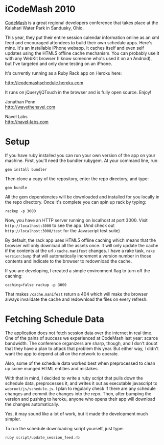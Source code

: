 iCodeMash 2010
==============

[CodeMash](http://codemash.org) is a great regional developers conference that takes place at the Kalahari Water Park in Sandusky, Ohio.

This year, they put their entire session calendar information online as an xml feed and encouraged attendees to build their own schedule apps. Here's mine. It's an installable iPhone webapp. It caches itself and even self updates using the HTML5 offline cache mechanism. You can probably use it with any WebKit browser (I know someone who's used it on an Android), but I've targeted and only done testing on an iPhone.

It's currently running as a Ruby Rack app on Heroku here:

<http://icodemashschedule.heroku.com>

It runs on jQuery/jQTouch in the browser and is fully open source.  Enjoy!

Jonathan Penn  
<http://wavethenavel.com>

Navel Labs  
<http://navel-labs.com>


Setup
=====

If you have ruby installed you can run your own version of the app on your machine. First, you'll need the bundler rubygem. At your command line, run:

    gem install bundler

Then clone a copy of the repository, enter the repo directory, and type:

    gem bundle

All the gem dependencies will be downloaded and installed for you locally in the repo directory. Once it's complete you can spin up rack by typing:

    rackup -p 3000

Now, you have an HTTP server running on localhost at port 3000. Visit `http://localhost:3000` to see the app. (And check out `http://localhost:3000/test` for the Javascript test suite)

By default, the rack app uses HTML5 offline caching which means that the browser will only download all the assets once. It will only update the cache if the contents at the url `/cache.manifest` changes. I have a rake task, `rake version:bump` that will automatically increment a version number in those contents and indicate to the browser to redownload the cache.

If you are developing, I created a simple environment flag to turn off the caching:

    caching=false rackup -p 3000

That makes `/cache.manifest` return a 404 which will make the browser always invalidate the cache and redownload the files on every refresh.


Fetching Schedule Data
======================

The application does not fetch session data over the internet in real time. One of the pains of success we experienced at CodeMash last year: scarce bandwidth. The conference organizers are sharp, though, and I don't doubt that they have a plan to attack that problem this year. But either way, I didn't want the app to depend at all on the network to operate.

Also, some of the schedule data worked best when preprocessed to clean up some munged HTML entities and mistakes.

With that in mind, I decided to write a ruby script that pulls down the schedule data, preprocesses it, and writes it out as executable javascript to `webroot/js/schedule.js`. I plan to regularly check if there are any schedule changes and commit the changes into the repo. Then, after bumping the version and pushing to heroku, anyone who opens their app will download the changes automatically.

Yes, it may sound like a lot of work, but it made the development much simpler.

To run the schedule downloading script yourself, just type:

    ruby script/update_session_feed.rb

